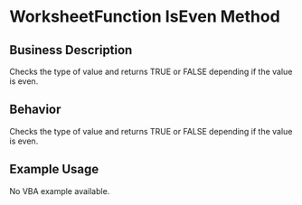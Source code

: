 # WorksheetFunction IsEven Method

## Business Description
Checks the type of value and returns TRUE or FALSE depending if the value is even.

## Behavior
Checks the type of value and returns TRUE or FALSE depending if the value is even.

## Example Usage
No VBA example available.